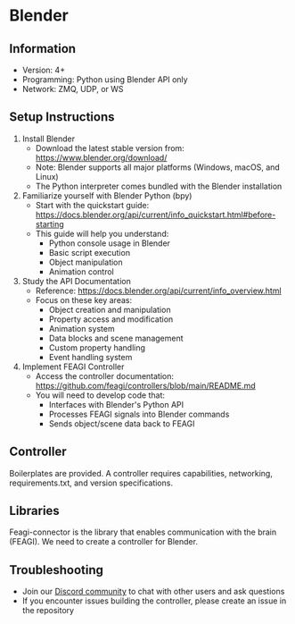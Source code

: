# Blender
## Information
- Version: 4+
- Programming: Python using Blender API only
- Network: ZMQ, UDP, or WS

## Setup Instructions
1. Install Blender
   - Download the latest stable version from: https://www.blender.org/download/
   - Note: Blender supports all major platforms (Windows, macOS, and Linux)
   - The Python interpreter comes bundled with the Blender installation
2. Familiarize yourself with Blender Python (bpy)
   - Start with the quickstart guide: https://docs.blender.org/api/current/info_quickstart.html#before-starting
   - This guide will help you understand:
     - Python console usage in Blender
     - Basic script execution
     - Object manipulation
     - Animation control
3. Study the API Documentation
   - Reference: https://docs.blender.org/api/current/info_overview.html
   - Focus on these key areas:
     - Object creation and manipulation
     - Property access and modification
     - Animation system
     - Data blocks and scene management
     - Custom property handling
     - Event handling system
4. Implement FEAGI Controller
   - Access the controller documentation: https://github.com/feagi/controllers/blob/main/README.md
   - You will need to develop code that:
     - Interfaces with Blender's Python API
     - Processes FEAGI signals into Blender commands
     - Sends object/scene data back to FEAGI

## Controller
Boilerplates are provided. A controller requires capabilities, networking, requirements.txt, and version specifications.

## Libraries
Feagi-connector is the library that enables communication with the brain (FEAGI). We need to create a controller for Blender.

## Troubleshooting
- Join our [Discord community](https://chat.expo.dev) to chat with other users and ask questions
- If you encounter issues building the controller, please create an issue in the repository